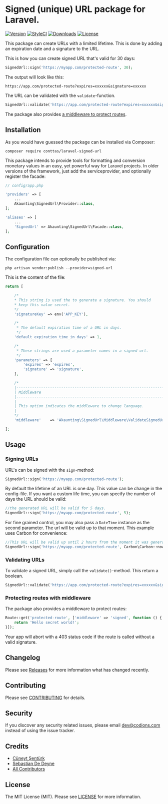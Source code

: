 # Signed (unique) URL package for Laravel.

[![Version](https://poser.pugx.org/akaunting/signed-url/v/stable.svg)](https://github.com/akaunting/signed-url/releases)
[![StyleCI](https://styleci.io/repos/102290249/shield?style=flat&branch=master)](https://styleci.io/repos/102290249)
[![Downloads](https://poser.pugx.org/akaunting/signed-url/d/total.svg)](https://github.com/akaunting/signed-url)
[![License](https://poser.pugx.org/akaunting/signed-url/license.svg)](LICENSE.md)

This package can create URLs with a limited lifetime. This is done by adding an expiration date and a signature to the URL.

This is how you can create signed URL that's valid for 30 days:

```php
SignedUrl::sign('https://myapp.com/protected-route', 30);
```

The output will look like this:

```
https://app.com/protected-route?expires=xxxxxx&signature=xxxxxx
```

The URL can be validated with the `validate`-function.

```php
SignedUrl::validate('https://app.com/protected-route?expires=xxxxxx&signature=xxxxxx');
```

The package also provides [a middleware to protect routes](https://github.com/akaunting/signed-url#protecting-routes-with-middleware).

## Installation

As you would have guessed the package can be installed via Composer:

```
composer require conttas/laravel-signed-url
```

This package intends to provide tools for formatting and conversion monetary values in an easy, yet powerful way for Laravel projects. In older versions of the framework, just add the serviceprovider, and optionally register the facade:

```php
// config/app.php

'providers' => [
    ...
    Akaunting\SignedUrl\Provider::class,
];

'aliases' => [
    ...
    'SignedUrl' => Akaunting\SignedUrl\Facade::class,
];
```

## Configuration

The configuration file can optionally be published via:

```
php artisan vendor:publish --provider=signed-url
```

This is the content of the file:

```php
return [

    /*
    * This string is used the to generate a signature. You should
    * keep this value secret.
    */
    'signatureKey' => env('APP_KEY'),

    /*
     * The default expiration time of a URL in days.
     */
    'default_expiration_time_in_days' => 1,

    /*
     * These strings are used a parameter names in a signed url.
     */
    'parameters' => [
        'expires' => 'expires',
        'signature' => 'signature',
    ],

    /*
    |--------------------------------------------------------------------------
    | Middleware
    |--------------------------------------------------------------------------
    |
    | This option indicates the middleware to change language.
    |
    */
    'middleware'    => 'Akaunting\SignedUrl\Middleware\ValidateSignedUrl',

];
```
## Usage

### Signing URLs
URL's can be signed with the `sign`-method:
```php
SignedUrl::sign('https://myapp.com/protected-route');
```
By default the lifetime of an URL is one day. This value can be change in the config-file.
If you want a custom life time, you can specify the number of days the URL should be valid:

```php
//the generated URL will be valid for 5 days.
SignedUrl::sign('https://myapp.com/protected-route', 5);
```

For fine grained control, you may also pass a `DateTime` instance as the second parameter. The url
will be valid up to that moment. This example uses Carbon for convenience:
```php
//This URL will be valid up until 2 hours from the moment it was generated.
SignedUrl::sign('https://myapp.com/protected-route', Carbon\Carbon::now()->addHours(2) );
```

### Validating URLs
To validate a signed URL, simply call the `validate()`-method. This return a boolean.
```php
SignedUrl::validate('https://app.com/protected-route?expires=xxxxxx&signature=xxxxxx');
```

### Protecting routes with middleware
The package also provides a middleware to protect routes:

```php
Route::get('protected-route', ['middleware' => 'signed', function () {
    return 'Hello secret world!';
}]);
```
Your app will abort with a 403 status code if the route is called without a valid signature.


## Changelog

Please see [Releases](../../releases) for more information what has changed recently.

## Contributing

Please see [CONTRIBUTING](CONTRIBUTING.md) for details.

## Security

If you discover any security related issues, please email dev@codions.com instead of using the issue tracker.

## Credits

- [Cüneyt Şentürk](https://github.com/cuneytsenturk)
- [Sebastian De Deyne](https://github.com/sebastiandedeyne)
- [All Contributors](../../contributors)

## License

The MIT License (MIT). Please see [LICENSE](LICENSE.md) for more information.

